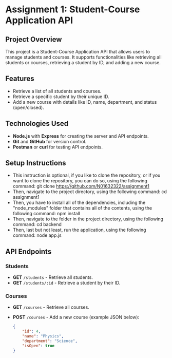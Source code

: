 # Assignment 1: Student-Course Application API

## Project Overview
This project is a Student-Course Application API that allows users to manage students and courses. It supports functionalities like retrieving all students or courses, retrieving a 
student by ID, and adding a new course.

## Features
- Retrieve a list of all students and courses.
- Retrieve a specific student by their unique ID.
- Add a new course with details like ID, name, department, and status (open/closed).

## Technologies Used
- **Node.js** with **Express** for creating the server and API endpoints.
- **Git** and **GitHub** for version control.
- **Postman** or **curl** for testing API endpoints.

## Setup Instructions
- This instruction is optional, if you like to clone the repository, or if you want to clone the repository, you can do so, using the following command: git clone https://github.com/N01632322/assignment1
- Then, navigate to the project directory, using the following command: cd assignment1
- Then, you have to install all of the dependencies, including the "node_modules" folder that contains all of the contents, using the following command: npm install
- Then, navigate to the folder in the project directory, using the following command: cd backend
- Then, last but not least, run the application, using the following command: node app.js

## API Endpoints
### Students
- **GET** `/students` - Retrieve all students.
- **GET** `/students/:id` - Retrieve a student by their ID.
  
### Courses
- **GET** `/courses` - Retrieve all courses.
- **POST** `/courses` - Add a new course (example JSON below):

  ```json
  {
      "id": 4,
      "name": "Physics",
      "department": "Science",
      "isOpen": true
  }
